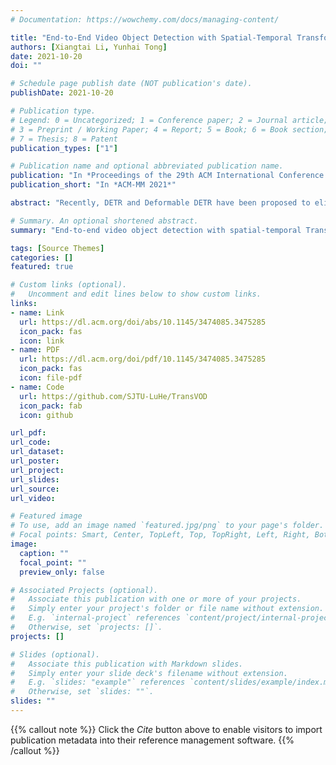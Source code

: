 ```yaml
---
# Documentation: https://wowchemy.com/docs/managing-content/

title: "End-to-End Video Object Detection with Spatial-Temporal Transformers"
authors: [Xiangtai Li, Yunhai Tong]
date: 2021-10-20
doi: ""

# Schedule page publish date (NOT publication's date).
publishDate: 2021-10-20

# Publication type.
# Legend: 0 = Uncategorized; 1 = Conference paper; 2 = Journal article;
# 3 = Preprint / Working Paper; 4 = Report; 5 = Book; 6 = Book section;
# 7 = Thesis; 8 = Patent
publication_types: ["1"]

# Publication name and optional abbreviated publication name.
publication: "In *Proceedings of the 29th ACM International Conference on Multimedia*"
publication_short: "In *ACM-MM 2021*"

abstract: "Recently, DETR and Deformable DETR have been proposed to eliminate the need for many hand-designed components in object detection while demonstrating good performance as previous complex hand-crafted detectors. However, their performance on Video Object Detection (VOD) has not been well explored. In this paper, we present TransVOD, an end-to-end video object detection model based on a spatial-temporal Transformer architecture. The goal of this paper is to streamline the pipeline of VOD, effectively removing the need for many hand-crafted components for feature aggregation, *e.g.*, optical flow, recurrent neural networks, relation networks. Besides, benefited from the object query design in DETR, our method does not need complicated post-processing methods such as Seq-NMS or Tubelet rescoring, which keeps the pipeline simple and clean. In particular, we present temporal Transformer to aggregate both the spatial object queries and the feature memories of each frame. Our temporal Transformer consists of three components: Temporal Deformable Transformer Encoder (TDTE) to encode the multiple frame spatial details, Temporal Query Encoder (TQE) to fuse object queries, and Temporal Deformable Transformer Decoder (TDTD) to obtain current frame detection results. These designs boost the strong baseline deformable DETR by a significant margin (3%-4% mAP) on the ImageNet VID dataset. TransVOD yields comparable results performance on the benchmark of ImageNet VID. We hope our TransVOD can provide a new perspective for video object detection."

# Summary. An optional shortened abstract.
summary: "End-to-end video object detection with spatial-temporal Transformers"

tags: [Source Themes]
categories: []
featured: true

# Custom links (optional).
#   Uncomment and edit lines below to show custom links.
links:
- name: Link
  url: https://dl.acm.org/doi/abs/10.1145/3474085.3475285
  icon_pack: fas
  icon: link
- name: PDF
  url: https://dl.acm.org/doi/pdf/10.1145/3474085.3475285
  icon_pack: fas
  icon: file-pdf
- name: Code
  url: https://github.com/SJTU-LuHe/TransVOD
  icon_pack: fab
  icon: github

url_pdf: 
url_code: 
url_dataset:
url_poster:
url_project:
url_slides:
url_source: 
url_video:

# Featured image
# To use, add an image named `featured.jpg/png` to your page's folder. 
# Focal points: Smart, Center, TopLeft, Top, TopRight, Left, Right, BottomLeft, Bottom, BottomRight.
image:
  caption: ""
  focal_point: ""
  preview_only: false

# Associated Projects (optional).
#   Associate this publication with one or more of your projects.
#   Simply enter your project's folder or file name without extension.
#   E.g. `internal-project` references `content/project/internal-project/index.md`.
#   Otherwise, set `projects: []`.
projects: []

# Slides (optional).
#   Associate this publication with Markdown slides.
#   Simply enter your slide deck's filename without extension.
#   E.g. `slides: "example"` references `content/slides/example/index.md`.
#   Otherwise, set `slides: ""`.
slides: ""
---
```


{{% callout note %}}
Click the *Cite* button above to enable visitors to import publication metadata into their reference management software.
{{% /callout %}}